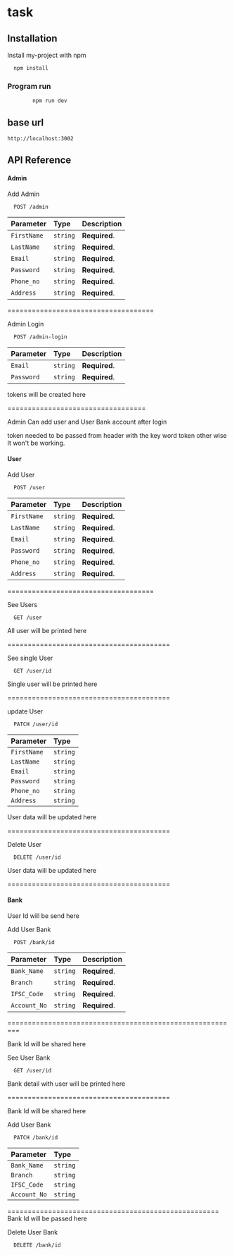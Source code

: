 # task

## Installation

Install my-project with npm

```bash
  npm install

```

### Program run

            npm run dev

## base url

    http://localhost:3002

## API Reference

#### Admin

Add Admin

```http
  POST /admin
```

| Parameter   | Type     | Description   |
| :---------- | :------- | :------------ |
| `FirstName` | `string` | **Required**. |
| `LastName`  | `string` | **Required**. |
| `Email`     | `string` | **Required**. |
| `Password`  | `string` | **Required**. |
| `Phone_no`  | `string` | **Required**. |
| `Address`   | `string` | **Required**. |

====================================

Admin Login

```http
  POST /admin-login
```

| Parameter  | Type     | Description   |
| :--------- | :------- | :------------ |
| `Email`    | `string` | **Required**. |
| `Password` | `string` | **Required**. |

tokens will be created here

==================================

Admin Can add user and User Bank account after login

token needed to be passed from header
with the key word token other wise It won't be working.

#### User

Add User

```http
  POST /user
```

| Parameter   | Type     | Description   |
| :---------- | :------- | :------------ |
| `FirstName` | `string` | **Required**. |
| `LastName`  | `string` | **Required**. |
| `Email`     | `string` | **Required**. |
| `Password`  | `string` | **Required**. |
| `Phone_no`  | `string` | **Required**. |
| `Address`   | `string` | **Required**. |

====================================

See Users

```http
  GET /user
```

All user will be printed here

========================================

See single User

```http
  GET /user/id
```

Single user will be printed here

========================================

update User

```http
  PATCH /user/id
```

| Parameter   | Type     |
| :---------- | :------- |
| `FirstName` | `string` |
| `LastName`  | `string` |
| `Email`     | `string` |
| `Password`  | `string` |
| `Phone_no`  | `string` |
| `Address`   | `string` |

User data will be updated here

========================================

Delete User

```http
  DELETE /user/id
```

User data will be updated here

========================================

#### Bank

User Id will be send here

Add User Bank

```http
  POST /bank/id
```

| Parameter    | Type     | Description   |
| :----------- | :------- | :------------ |
| `Bank_Name`  | `string` | **Required**. |
| `Branch`     | `string` | **Required**. |
| `IFSC_Code`  | `string` | **Required**. |
| `Account_No` | `string` | **Required**. |

=========================================================

Bank Id will be shared here

See User Bank

```http
  GET /user/id
```

Bank detail with user will be printed here

========================================

Bank Id will be shared here

Add User Bank

```http
  PATCH /bank/id
```

| Parameter    | Type     |
| :----------- | :------- |
| `Bank_Name`  | `string` |
| `Branch`     | `string` |
| `IFSC_Code`  | `string` |
| `Account_No` | `string` |

====================================================
Bank Id will be passed here

Delete User Bank

```http
  DELETE /bank/id
```
